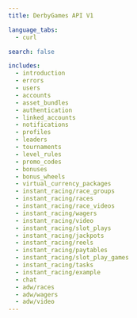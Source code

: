 ```yaml
---
title: DerbyGames API V1

language_tabs:
  - curl

search: false

includes:
  - introduction
  - errors
  - users
  - accounts
  - asset_bundles
  - authentication
  - linked_accounts
  - notifications
  - profiles
  - leaders
  - tournaments
  - level_rules
  - promo_codes
  - bonuses
  - bonus_wheels
  - virtual_currency_packages
  - instant_racing/race_groups
  - instant_racing/races
  - instant_racing/race_videos
  - instant_racing/wagers
  - instant_racing/video
  - instant_racing/slot_plays
  - instant_racing/jackpots
  - instant_racing/reels
  - instant_racing/paytables
  - instant_racing/slot_play_games
  - instant_racing/tasks
  - instant_racing/example
  - chat
  - adw/races
  - adw/wagers
  - adw/video
---
```


